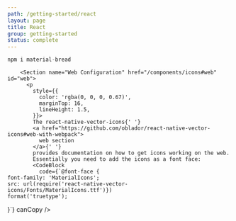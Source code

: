 ```yaml
---
path: /getting-started/react
layout: page
title: React
group: getting-started
status: complete
---
```


```javascript
npm i material-bread
```

        <Section name="Web Configuration" href="/components/icons#web" id="web">
          <p
            style={{
              color: 'rgba(0, 0, 0, 0.67)',
              marginTop: 16,
              lineHeight: 1.5,
            }}>
            The react-native-vector-icons{' '}
            <a href="https://github.com/oblador/react-native-vector-icons#web-with-webpack">
              web section
            </a>{' '}
            provides documentation on how to get icons working on the web.
            Essentially you need to add the icons as a font face:
            <CodeBlock
              code={`@font-face {
    font-family: 'MaterialIcons';
    src: url(require('react-native-vector-icons/Fonts/MaterialIcons.ttf')})
    format('truetype');

}`}
canCopy
/>
</p>
</Section>
